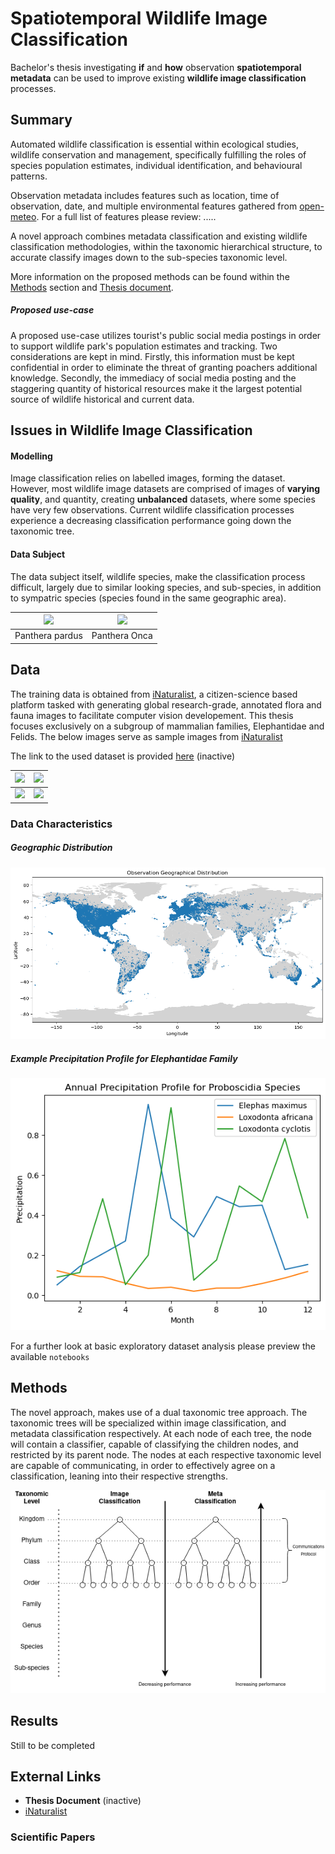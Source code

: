 # Spatiotemporal Wildlife Image Classification
Bachelor's thesis investigating **if** and **how** observation **spatiotemporal metadata** can be used to improve 
existing **wildlife image classification** processes. 

## Summary
Automated wildlife classification is essential within ecological studies, wildlife conservation and management, 
specifically fulfilling the roles of species population estimates, individual identification, and behavioural patterns.

Observation metadata includes features such as location, time of observation, date, and multiple environmental features 
gathered from [open-meteo](https://open-meteo.com/). For a full list of features please review: ..... 

A novel approach combines metadata classification and existing wildlife classification methodologies, within the 
taxonomic hierarchical structure, to accurate classify images down to the sub-species taxonomic level.


More information on the proposed methods can be found within the [Methods](#methods) 
section and [Thesis document](#external-links).

##### Proposed use-case
A proposed use-case utilizes tourist's public social media postings in order to support wildlife park's population 
estimates and tracking. 
Two considerations are kept in mind. Firstly, this information must be kept confidential in order to eliminate 
the threat of granting poachers additional knowledge. 
Secondly, the immediacy of social media posting and the staggering quantity of historical resources make it 
the largest potential source of wildlife historical and current data.

## Issues in Wildlife Image Classification
#### Modelling 
Image classification relies on labelled images, forming the dataset. 
However, most wildlife image datasets are comprised of images of **varying quality**, and quantity, 
creating **unbalanced** datasets, where some species have very few observations. 
Current wildlife classification processes experience a decreasing classification performance going down 
the taxonomic tree. 

#### Data Subject
The data subject itself, wildlife species, make the classification process difficult, largely due to similar looking 
species, and sub-species, in addition to sympatric species (species found in the same geographic area). 

| ![](http://static.inaturalist.org/photos/88383/medium.jpg) | ![](https://inaturalist-open-data.s3.amazonaws.com/photos/9581740/medium.jpg) |
|------------------------------------------------------------|-------------------------------------------------------------------------------|
| Panthera pardus                                            | Panthera Onca                                                                 |

## Data
The training data is obtained from [iNaturalist](https://www.inaturalist.org/), a citizen-science based platform tasked with generating global research-grade, annotated flora and fauna images to facilitate computer vision developement. 
This thesis focuses exclusively on a subgroup of mammalian families, Elephantidae and Felids. 
The below images serve as sample images from [iNaturalist](https://www.inaturalist.org/)

The link to the used dataset is provided [here]() (inactive)

| ![](https://inaturalist-open-data.s3.amazonaws.com/photos/254323960/large.jpeg) | ![](https://inaturalist-open-data.s3.amazonaws.com/photos/254318111/large.jpeg) |
|--------------------------------------------------------------------------------|---------------------------------------------------------------------------------|
| ![](https://inaturalist-open-data.s3.amazonaws.com/photos/254306053/large.jpg) | ![](https://static.inaturalist.org/photos/254074172/large.jpg)                                                                           |


### Data Characteristics
##### Geographic Distribution
![](resources/readme_resources/geographic_distribution.png)

##### Example Precipitation Profile for Elephantidae Family
![](resources/readme_resources/elephant_precipitation_profile.png)

For a further look at basic exploratory dataset analysis please preview the available `notebooks`

## Methods
The novel approach, makes use of a dual taxonomic tree approach. 
The taxonomic trees will be specialized within image classification, and metadata classification respectively. 
At each node of each tree, the node will contain a classifier, capable of classifying the children nodes, and restricted
by its parent node. The nodes at each respective taxonomic level are capable of communicating, in order to effectively
agree on a classification, leaning into their respective strengths.

![](resources/readme_resources/dual_dt.png)


## Results
Still to be completed

## External Links
- **Thesis Document** (inactive)
- [iNaturalist](https://www.inaturalist.org/)

### Scientific Papers
